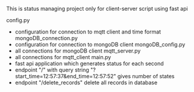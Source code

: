 This is status managing project only for  client-server script using fast api

config.py 
  - configuration for connection to mqtt client and time format
mongoDB_connection.py
  - configuration for connection to mongoDB client
mongoDB_config.py
  - all connections for mongoDB client
mqtt_server.py
  - all connections for mqtt_client
main.py
  - fast api application which generates status for each second
  - endpoint "/" with query string "?start_time=12:57:37&end_time=12:57:52" gives number of states
  - endpoint "/delete_records" delete all records in database
